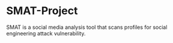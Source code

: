 # SMAT-Project
SMAT is a social media analysis tool that scans profiles for social engineering attack vulnerability. 
